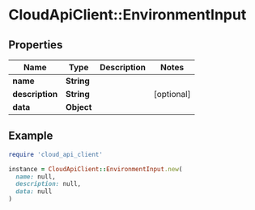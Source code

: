 # CloudApiClient::EnvironmentInput

## Properties

| Name | Type | Description | Notes |
| ---- | ---- | ----------- | ----- |
| **name** | **String** |  |  |
| **description** | **String** |  | [optional] |
| **data** | **Object** |  |  |

## Example

```ruby
require 'cloud_api_client'

instance = CloudApiClient::EnvironmentInput.new(
  name: null,
  description: null,
  data: null
)
```

